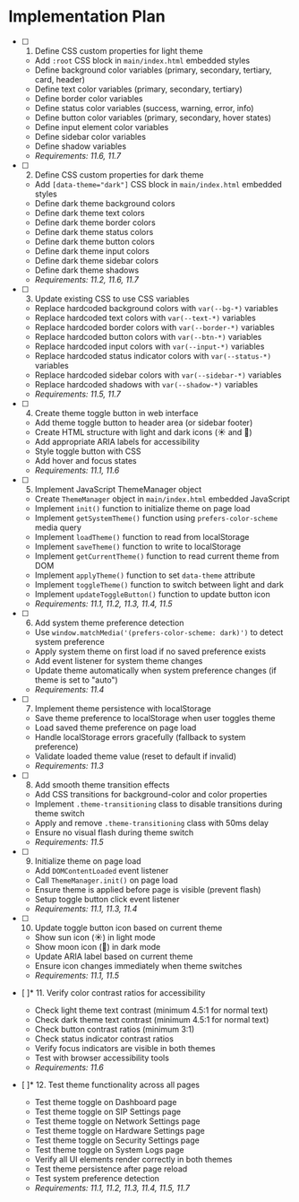 # Implementation Plan

- [ ] 1. Define CSS custom properties for light theme
  - Add `:root` CSS block in `main/index.html` embedded styles
  - Define background color variables (primary, secondary, tertiary, card, header)
  - Define text color variables (primary, secondary, tertiary)
  - Define border color variables
  - Define status color variables (success, warning, error, info)
  - Define button color variables (primary, secondary, hover states)
  - Define input element color variables
  - Define sidebar color variables
  - Define shadow variables
  - _Requirements: 11.6, 11.7_

- [ ] 2. Define CSS custom properties for dark theme
  - Add `[data-theme="dark"]` CSS block in `main/index.html` embedded styles
  - Define dark theme background colors
  - Define dark theme text colors
  - Define dark theme border colors
  - Define dark theme status colors
  - Define dark theme button colors
  - Define dark theme input colors
  - Define dark theme sidebar colors
  - Define dark theme shadows
  - _Requirements: 11.2, 11.6, 11.7_

- [ ] 3. Update existing CSS to use CSS variables
  - Replace hardcoded background colors with `var(--bg-*)` variables
  - Replace hardcoded text colors with `var(--text-*)` variables
  - Replace hardcoded border colors with `var(--border-*)` variables
  - Replace hardcoded button colors with `var(--btn-*)` variables
  - Replace hardcoded input colors with `var(--input-*)` variables
  - Replace hardcoded status indicator colors with `var(--status-*)` variables
  - Replace hardcoded sidebar colors with `var(--sidebar-*)` variables
  - Replace hardcoded shadows with `var(--shadow-*)` variables
  - _Requirements: 11.5, 11.7_

- [ ] 4. Create theme toggle button in web interface
  - Add theme toggle button to header area (or sidebar footer)
  - Create HTML structure with light and dark icons (☀️ and 🌙)
  - Add appropriate ARIA labels for accessibility
  - Style toggle button with CSS
  - Add hover and focus states
  - _Requirements: 11.1, 11.6_

- [ ] 5. Implement JavaScript ThemeManager object
  - Create `ThemeManager` object in `main/index.html` embedded JavaScript
  - Implement `init()` function to initialize theme on page load
  - Implement `getSystemTheme()` function using `prefers-color-scheme` media query
  - Implement `loadTheme()` function to read from localStorage
  - Implement `saveTheme()` function to write to localStorage
  - Implement `getCurrentTheme()` function to read current theme from DOM
  - Implement `applyTheme()` function to set `data-theme` attribute
  - Implement `toggleTheme()` function to switch between light and dark
  - Implement `updateToggleButton()` function to update button icon
  - _Requirements: 11.1, 11.2, 11.3, 11.4, 11.5_

- [ ] 6. Add system theme preference detection
  - Use `window.matchMedia('(prefers-color-scheme: dark)')` to detect system preference
  - Apply system theme on first load if no saved preference exists
  - Add event listener for system theme changes
  - Update theme automatically when system preference changes (if theme is set to "auto")
  - _Requirements: 11.4_

- [ ] 7. Implement theme persistence with localStorage
  - Save theme preference to localStorage when user toggles theme
  - Load saved theme preference on page load
  - Handle localStorage errors gracefully (fallback to system preference)
  - Validate loaded theme value (reset to default if invalid)
  - _Requirements: 11.3_

- [ ] 8. Add smooth theme transition effects
  - Add CSS transitions for background-color and color properties
  - Implement `.theme-transitioning` class to disable transitions during theme switch
  - Apply and remove `.theme-transitioning` class with 50ms delay
  - Ensure no visual flash during theme switch
  - _Requirements: 11.5_

- [ ] 9. Initialize theme on page load
  - Add `DOMContentLoaded` event listener
  - Call `ThemeManager.init()` on page load
  - Ensure theme is applied before page is visible (prevent flash)
  - Setup toggle button click event listener
  - _Requirements: 11.1, 11.3, 11.4_

- [ ] 10. Update toggle button icon based on current theme
  - Show sun icon (☀️) in light mode
  - Show moon icon (🌙) in dark mode
  - Update ARIA label based on current theme
  - Ensure icon changes immediately when theme switches
  - _Requirements: 11.1, 11.5_

- [ ]* 11. Verify color contrast ratios for accessibility
  - Check light theme text contrast (minimum 4.5:1 for normal text)
  - Check dark theme text contrast (minimum 4.5:1 for normal text)
  - Check button contrast ratios (minimum 3:1)
  - Check status indicator contrast ratios
  - Verify focus indicators are visible in both themes
  - Test with browser accessibility tools
  - _Requirements: 11.6_

- [ ]* 12. Test theme functionality across all pages
  - Test theme toggle on Dashboard page
  - Test theme toggle on SIP Settings page
  - Test theme toggle on Network Settings page
  - Test theme toggle on Hardware Settings page
  - Test theme toggle on Security Settings page
  - Test theme toggle on System Logs page
  - Verify all UI elements render correctly in both themes
  - Test theme persistence after page reload
  - Test system preference detection
  - _Requirements: 11.1, 11.2, 11.3, 11.4, 11.5, 11.7_
